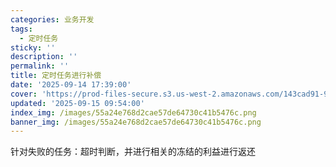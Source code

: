 ```yaml
---
categories: 业务开发
tags:
  - 定时任务
sticky: ''
description: ''
permalink: ''
title: 定时任务进行补偿
date: '2025-09-14 17:39:00'
cover: 'https://prod-files-secure.s3.us-west-2.amazonaws.com/143cad91-961b-48b0-82dc-78fbb6eb5abe/ee454bf5-11f1-4fcb-b59c-c80ea92cad25/79203675_p0.png?X-Amz-Algorithm=AWS4-HMAC-SHA256&X-Amz-Content-Sha256=UNSIGNED-PAYLOAD&X-Amz-Credential=ASIAZI2LB4664VVG7IZ4%2F20250919%2Fus-west-2%2Fs3%2Faws4_request&X-Amz-Date=20250919T150052Z&X-Amz-Expires=3600&X-Amz-Security-Token=IQoJb3JpZ2luX2VjEFsaCXVzLXdlc3QtMiJHMEUCIHrV6zfO1fruR8Dc0yskLzEOCARPDbDeoIZ83GFK2DcMAiEAq88S4gsZdY3Bxn1uM5rpXedXSWNXlO27fT6B%2FWKrPmoqiAQI1P%2F%2F%2F%2F%2F%2F%2F%2F%2F%2FARAAGgw2Mzc0MjMxODM4MDUiDHibS7pCAv%2F3pHjJYCrcA0fceBNHDhu6hNO4tDIBykgzRONExPcxlJ38fHI2TLSRvKmUiId8VyyciNVPPI9GDm%2Fw4B6F7vl%2F0Enh2P2qlJnKURzCyAjF51ptD0Dt%2F4NO%2BT4ymQC2PUyD6ii0ZjQeD4RVn3trtZuyPs143r5jYpnmIZSFBUZIH94YS9ZJDCjvGLpwTEzGbCl5OMnwsebDeu7OheDD9l%2FILajZPlfDORSNPSDRaxkSpxEabOz8lnRRT0o3QegeEnI3z2gmY9ccJ6Fm6gyJ9Xc%2F4neIEt5aWh2VSVIK1XBKZ46I27lKjkay7X6fuiml5H5r%2B5R6fZ0ACBrFdn%2FhrRo5YoKEuubC%2Bbjqrzgk4Xam5jB38A0%2FqWZxX%2Ff6nmjq1mbqPW1XQQ38SaaqapOL9nEKhTGV6kQrHHwRzORaRe6QtONfPW7LjUSsXWE5mTbKHcdeMaCTfEYbNf8%2F4AwAAO1UusvYw0zaVNl17B6FI%2B4xDsIfQno9R2S2xSGzCFPTwY9GrnveBWegCaiOxb56V1q80wa8U%2BL86nLKeX5j751UZAuJ6cR%2B883ofPu8LoCec5Qj5qTT4HJNZGIgqrKbNlnKuZ%2BDWJiASCuP%2FiB45qOXIbWQrkt23x3y7VdpGVL1i8pemzISMNzetMYGOqUB%2FrAi%2B043It%2Fp14e2CEj2YjU%2BfaTeaXEl%2BTid6RKJsVIktYhIEHulT%2F3bht76VSiEmWRGlZHw4ePOsElDG6Ezj4KbqtnCRMtaC0E09%2Bc47MoGUbBsHXbiDckdn3Mh86Gwg4wgOvrysxD7dD4WvCyBk5C6dyZserurzxFJxZpHPRCZqybU4cq6hicTjwzn9ygwYuF2oGjp9pLK3Z2Jh7CTL2qGZyEh&X-Amz-Signature=4b3bfb5264010feaa041b50c86f41a8316fe491f747ca1a1e0979f7bd395de23&X-Amz-SignedHeaders=host&x-amz-checksum-mode=ENABLED&x-id=GetObject'
updated: '2025-09-15 09:54:00'
index_img: /images/55a24e768d2cae57de64730c41b5476c.png
banner_img: /images/55a24e768d2cae57de64730c41b5476c.png
---
```


针对失败的任务：超时判断，并进行相关的冻结的利益进行返还

